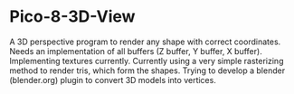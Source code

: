 # Pico-8-3D-View
A 3D perspective program to render any shape with correct coordinates.
Needs an implementation of all buffers (Z buffer, Y buffer, X buffer).
Implementing textures currently.
Currently using a very simple rasterizing method to render tris, which form the shapes.
Trying to develop a blender (blender.org) plugin to convert 3D models into vertices.
